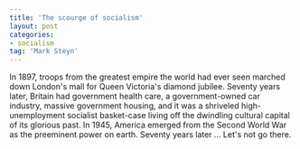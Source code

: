 ```yaml
---
title: 'The scourge of socialism'
layout: post
categories:
- socialism
tag: 'Mark Steyn'
---
```


In 1897, troops from the greatest empire the world had ever seen marched down London's mall for Queen Victoria's diamond jubilee. Seventy years later, Britain had government health care, a government-owned car industry, massive government housing, and it was a shriveled high-unemployment socialist basket-case living off the dwindling cultural capital of its glorious past. In 1945, America emerged from the Second World War as the preeminent power on earth. Seventy years later ... Let's not go there.